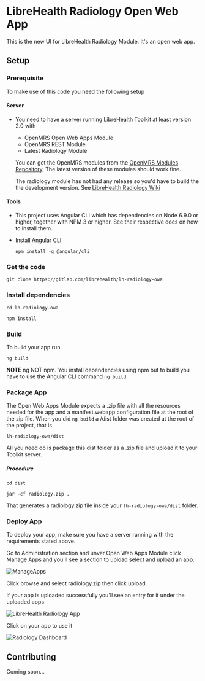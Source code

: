 # LibreHealth Radiology Open Web App

This is the new UI for LibreHealth Radiology Module. It's an open web app. 

## Setup

### Prerequisite 

To make use of this code you need the following setup

#### Server

* You need to have a server running LibreHealth Toolkit at least version 2.0 with 
   
   * OpenMRS Open Web Apps Module
   * OpenMRS REST Module
   * Latest Radiology Module
   
    You can get the OpenMRS modules from the [OpenMRS Modules Repository](https://modules.openmrs.org/). The latest version of these modules should work fine. 
    
    The radiology module has not had any release so you'd have to build the the development version. See [LibreHealth Radiology Wiki](https://gitlab.com/librehealth/lh-radiology/wikis/home)

#### Tools
* This project uses Angular CLI which has dependencies on Node 6.9.0 or higher, together with NPM 3 or higher. See their respective docs on how to install them.

* Install Angular CLI

  `npm install -g @angular/cli`


### Get the code

`git clone https://gitlab.com/librehealth/lh-radiology-owa`

### Install dependencies

`cd lh-radiology-owa`

`npm install`

### Build

To build your app run

`ng build`

**NOTE** ng NOT npm. You install dependencies using npm but to build you have to use the Angular CLI command `ng build`

### Package App

The Open Web Apps Module expects a .zip file with all the resources needed for the app and a manifest.webapp configuration file at the root of the zip file. When you did `ng build` a /dist folder was created at the root of the project, that is
 
 `lh-radiology-owa/dist`
 
 All you need do is package this dist folder as a .zip file and upload it to your Toolkit server.
 
##### Procedure
    
`cd dist`
    
`jar -cf radiology.zip .`
    
That generates a radiology.zip file inside your `lh-radiology-owa/dist` folder.

### Deploy App

To deploy your app, make sure you have a server running with the requirements stated above.

Go to Administration section and unver Open Web Apps Module click Manage Apps and you'll see a section to upload select and upload an app.

![ManageApps](docs/images/upload_app.png)

Click browse and select radiology.zip then click upload.

If your app is uploaded successfully you'll see an entry for it under the uploaded apps

![LibreHealth Radiology App](docs/images/lh_radiology_app.png)

Click on your app to use it

![Radiology Dashboard](docs/images/radiology_dashboard.png)

## Contributing

Coming soon...
